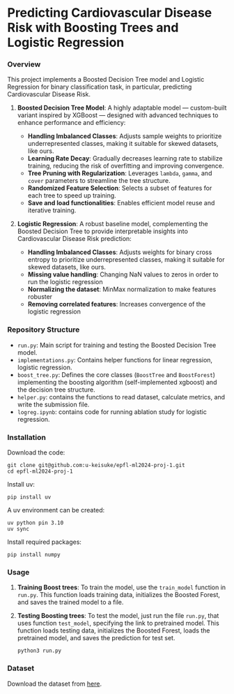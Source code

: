 # Predicting Cardiovascular Disease Risk with Boosting Trees and Logistic Regression


### Overview
This project implements a Boosted Decision Tree model and Logistic Regression for binary classification task, in particular, predicting Cardiovascular Disease Risk. 


1. **Boosted Decision Tree Model**: A highly adaptable model — custom-built variant inspired by XGBoost — designed with advanced techniques to enhance performance and efficiency:
   - **Handling Imbalanced Classes**: Adjusts sample weights to prioritize underrepresented classes, making it suitable for skewed datasets, like ours.
   - **Learning Rate Decay**: Gradually decreases learning rate to stabilize training, reducing the risk of overfitting and improving convergence.
   - **Tree Pruning with Regularization**: Leverages `lambda`, `gamma`, and `cover` parameters to streamline the tree structure.
   - **Randomized Feature Selection**: Selects a subset of features for each tree to speed up training.
   - **Save and load functionalities**:  Enables efficient model reuse and iterative training.

2. **Logistic Regression**: A robust baseline model, complementing the Boosted Decision Tree to provide interpretable insights into Cardiovascular Disease Risk prediction:
   - **Handling Imbalanced Classes**: Adjusts weights for binary cross entropy to prioritize underrepresented classes, making it suitable for skewed datasets, like ours.
   - **Missing value handling**: Changing NaN values to zeros in order to run the logistic regression
   - **Normalizing the dataset**: MinMax normalization to make features robuster
   - **Removing correlated features**: Increases convergence of the logistic regression


### Repository Structure

- `run.py`: Main script for training and testing the Boosted Decision Tree model. 
- `implementations.py`: Contains helper functions for linear regression, logistic regression.
- `boost_tree.py`: Defines the core classes (`BoostTree` and `BoostForest`) implementing the boosting algorithm (self-implemented xgboost) and the decision tree structure.
- `helper.py`: contains the functions to read dataset, calculate metrics, and write the submission file.
- `logreg.ipynb`: contains code for running ablation study for logistic regression.
### Installation

Download the code:
```
git clone git@github.com:u-keisuke/epfl-ml2024-proj-1.git
cd epfl-ml2024-proj-1
```

Install uv:
```
pip install uv
```

A uv environment can be created:
```
uv python pin 3.10
uv sync
```

Install required packages:
```
pip install numpy
```

### Usage

1. **Training Boost trees**:
   To train the model, use the `train_model` function in `run.py`. This function loads training data, initializes the Boosted Forest, and saves the trained model to a file.

2. **Testing Boosting trees**:
   To test the model, just run the file `run.py`, that uses function `test_model`, specifying the link to pretrained model. This function loads testing data, initializes the Boosted Forest, loads the pretrained model, and saves the prediction for test set.

    ```
    python3 run.py
    ```

### Dataset

Download the dataset from [here](https://github.com/epfml/ML_course/tree/main/projects/project1/data).



